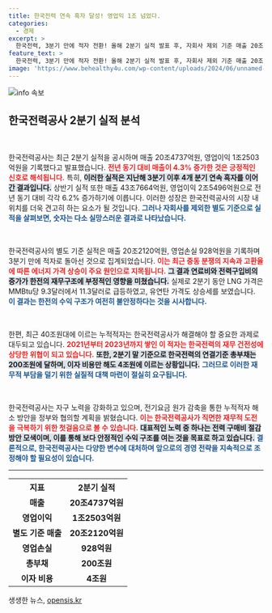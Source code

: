 ```yaml
---
title: 한국전력 연속 흑자 달성! 영업익 1조 넘었다.
categories:
  - 경제
excerpt: >
  한국전력, 3분기 만에 적자 전환! 올해 2분기 실적 발표 후, 자회사 제외 기준 매출 20조 넘지만 영업손실 928억원에 직면. 에너지 가격 상승과 누적적자 부담이 그림자를 드리운다. 한전의 자구 노력이 갈 길을 찾을 수 있을지 주목된다!
feature_text: >
  한국전력, 3분기 만에 적자 전환! 올해 2분기 실적 발표 후, 자회사 제외 기준 매출 20조 넘지만 영업손실 928억원에 직면. 에너지 가격 상승과 누적적자 부담이 그림자를 드리운다. 한전의 자구 노력이 갈 길을 찾을 수 있을지 주목된다!
image: 'https://www.behealthy4u.com/wp-content/uploads/2024/06/unnamed-file.png'
---
```


<p><img src="https://www.behealthy4u.com/wp-content/uploads/2024/06/unnamed-file.png" alt="info 속보" /></p>

<h2 data-ke-size="size26">한국전력공사 2분기 실적 분석</h2>

<p data-ke-size="size16">&nbsp;</p>

<p>한국전력공사는 최근 2분기 실적을 공시하며 매출 20조4737억원, 영업이익 1조2503억원을 기록했다고 발표했습니다. <b><span style="color: #ee2323;">전년 동기 대비 매출이 4.3% 증가한 것은 긍정적인 신호로 해석됩니다.</span></b> 특히, <b><span style="background-color: #21538527;">이러한 실적은 지난해 3분기 이후 4개 분기 연속 흑자를 이어간 결과입니다.</span></b> 상반기 실적 또한 매출 43조7664억원, 영업이익 2조5496억원으로 전년 동기 대비 각각 6.2% 증가하기에 이릅니다. 이러한 성장은 한국전력공사의 시장 내 위치를 더욱 견고히 하는 요소가 될 것입니다. <b><span style="color: #1a5490;">그러나 자회사를 제외한 별도 기준으로 실적을 살펴보면, 숫자는 다소 실망스러운 결과로 나타났습니다.</span></b></p>

<p data-ke-size="size16">&nbsp;</p>

<p>한국전력공사의 별도 기준 실적은 매출 20조2120억원, 영업손실 928억원을 기록하며 3분기 만에 적자로 돌아선 것으로 집계되었습니다. <b><span style="color: #ee2323;">이는 최근 중동 분쟁의 지속과 고환율에 따른 에너지 가격 상승이 주요 원인으로 지목됩니다.</span></b> <b><span style="background-color: #21538527;">그 결과 연료비와 전력구입비의 증가가 한전의 재무구조에 부정적인 영향을 미쳤습니다.</span></b> 실제로 2분기 동안 LNG 가격은 MMBtu당 9.3달러에서 11.3달러로 급등하였고, 유연탄 가격도 상승세를 보였습니다. <b><span style="color: #1a5490;">이 결과는 한전의 수익 구조가 여전히 불안정하다는 것을 시사합니다.</span></b></p>

<p data-ke-size="size16">&nbsp;</p>

<p>한편, 최근 40조원대에 이르는 누적적자는 한국전력공사가 해결해야 할 중요한 과제로 대두되고 있습니다. <b><span style="color: #ee2323;">2021년부터 2023년까지 쌓인 이 적자는 한국전력의 재무 건전성에 상당한 위협이 되고 있습니다.</span></b> <b><span style="background-color: #21538527;">또한, 2분기 말 기준으로 한국전력의 연결기준 총부채는 200조원에 달하며, 이자 비용만 해도 4조원에 이르는 상황입니다.</span></b> <b><span style="color: #1a5490;">그러므로 이러한 재무적 부담을 덜기 위한 실질적 대책 마련이 절실히 요구됩니다.</span></b></p>

<p data-ke-size="size16">&nbsp;</p>

<p>한국전력공사는 자구 노력을 강화하고 있으며, 전기요금 원가 감축을 통한 누적적자 해소 방안을 정부와 협의할 계획을 밝혔습니다. <b><span style="color: #ee2323;">이는 한국전력공사가 직면한 재무적 도전을 극복하기 위한 첫걸음으로 볼 수 있습니다.</span></b> <b><span style="background-color: #21538527;">대표적인 노력 중 하나는 전력 구매비 절감 방안 모색이며, 이를 통해 보다 안정적인 수익 구조를 여는 것을 목표로 하고 있습니다.</span></b> <b><span style="color: #1a5490;">결론적으로, 한국전력공사는 다양한 변수에 대처하며 앞으로의 경영 전략을 지속적으로 조정해야 할 필요성이 있습니다.</span></b></p>

<hr>

<table style="width:100%; border-collapse: collapse;">
  <tr>
    <th style="text-align: center;">지표</th>
    <th style="text-align: center;">2분기 실적</th>
  </tr>
  <tr>
    <td style="text-align: center; height: 30px;"><b>매출</b></td>
    <td style="text-align: center; height: 30px;"><b>20조4737억원</b></td>
  </tr>
  <tr>
    <td style="text-align: center; height: 30px;"><b>영업이익</b></td>
    <td style="text-align: center; height: 30px;"><b>1조2503억원</b></td>
  </tr>
  <tr>
    <td style="text-align: center; height: 30px;"><b>별도 기준 매출</b></td>
    <td style="text-align: center; height: 30px;"><b>20조2120억원</b></td>
  </tr>
  <tr>
    <td style="text-align: center; height: 30px;"><b>영업손실</b></td>
    <td style="text-align: center; height: 30px;"><b>928억원</b></td>
  </tr>
  <tr>
    <td style="text-align: center; height: 30px;"><b>총부채</b></td>
    <td style="text-align: center; height: 30px;"><b>200조원</b></td>
  </tr>
  <tr>
    <td style="text-align: center; height: 30px;"><b>이자 비용</b></td>
    <td style="text-align: center; height: 30px;"><b>4조원</b></td>
  </tr>
</table>
생생한 뉴스, <a href="https://opensis.kr" rel="dofollow">opensis.kr</a>



